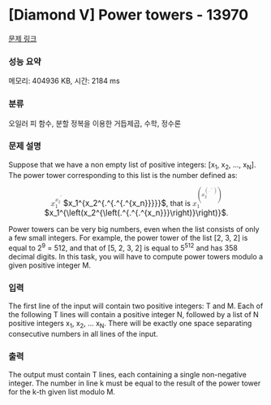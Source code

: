 # [Diamond V] Power towers - 13970 

[문제 링크](https://www.acmicpc.net/problem/13970) 

### 성능 요약

메모리: 404936 KB, 시간: 2184 ms

### 분류

오일러 피 함수, 분할 정복을 이용한 거듭제곱, 수학, 정수론

### 문제 설명

<p>Suppose that we have a non empty list of positive integers: [x<sub>1</sub>, x<sub>2</sub>, ..., x<sub>N</sub>]. The power tower corresponding to this list is the number defined as:</p>

<p style="text-align: center;"><mjx-container class="MathJax" jax="CHTML" style="font-size: 109%; position: relative;"> <mjx-math class="MJX-TEX" aria-hidden="true"><mjx-msubsup><mjx-mi class="mjx-i"><mjx-c class="mjx-c1D465 TEX-I"></mjx-c></mjx-mi><mjx-script style="vertical-align: -0.297em; margin-left: 0px;"><mjx-texatom size="s" texclass="ORD"><mjx-msubsup><mjx-mi class="mjx-i"><mjx-c class="mjx-c1D465 TEX-I"></mjx-c></mjx-mi><mjx-script style="vertical-align: -0.288em; margin-left: 0px;"><mjx-texatom size="s" texclass="ORD"><mjx-msup><mjx-mo class="mjx-n"><mjx-c class="mjx-c2E"></mjx-c></mjx-mo><mjx-script style="vertical-align: 0.363em;"><mjx-texatom texclass="ORD"><mjx-msup><mjx-mo class="mjx-n"><mjx-c class="mjx-c2E"></mjx-c></mjx-mo><mjx-script style="vertical-align: 0.363em;"><mjx-texatom texclass="ORD"><mjx-msup><mjx-mo class="mjx-n"><mjx-c class="mjx-c2E"></mjx-c></mjx-mo><mjx-script style="vertical-align: 0.363em;"><mjx-texatom texclass="ORD"><mjx-msub><mjx-mi class="mjx-i"><mjx-c class="mjx-c1D465 TEX-I"></mjx-c></mjx-mi><mjx-script style="vertical-align: -0.15em;"><mjx-mi class="mjx-i"><mjx-c class="mjx-c1D45B TEX-I"></mjx-c></mjx-mi></mjx-script></mjx-msub></mjx-texatom></mjx-script></mjx-msup></mjx-texatom></mjx-script></mjx-msup></mjx-texatom></mjx-script></mjx-msup></mjx-texatom><mjx-spacer style="margin-top: 0.18em;"></mjx-spacer><mjx-mn class="mjx-n" size="s"><mjx-c class="mjx-c32"></mjx-c></mjx-mn></mjx-script></mjx-msubsup></mjx-texatom><mjx-spacer style="margin-top: 0.18em;"></mjx-spacer><mjx-mn class="mjx-n" size="s"><mjx-c class="mjx-c31"></mjx-c></mjx-mn></mjx-script></mjx-msubsup></mjx-math><mjx-assistive-mml unselectable="on" display="inline"><math xmlns="http://www.w3.org/1998/Math/MathML"><msubsup><mi>x</mi><mn>1</mn><mrow data-mjx-texclass="ORD"><msubsup><mi>x</mi><mn>2</mn><mrow data-mjx-texclass="ORD"><msup><mo>.</mo><mrow data-mjx-texclass="ORD"><msup><mo>.</mo><mrow data-mjx-texclass="ORD"><msup><mo>.</mo><mrow data-mjx-texclass="ORD"><msub><mi>x</mi><mi>n</mi></msub></mrow></msup></mrow></msup></mrow></msup></mrow></msubsup></mrow></msubsup></math></mjx-assistive-mml><span aria-hidden="true" class="no-mathjax mjx-copytext">$x_1^{x_2^{.^{.^{.^{x_n}}}}}$</span></mjx-container>, that is <mjx-container class="MathJax" jax="CHTML" style="font-size: 109%; position: relative;"><mjx-math class="MJX-TEX" aria-hidden="true"><mjx-msubsup><mjx-mi class="mjx-i"><mjx-c class="mjx-c1D465 TEX-I"></mjx-c></mjx-mi><mjx-script style="vertical-align: -0.297em; margin-left: 0px;"><mjx-texatom size="s" texclass="ORD"><mjx-mrow><mjx-mo class="mjx-n"><mjx-stretchy-v class="mjx-c28" style="height: 3.715em; vertical-align: -1.608em;"><mjx-beg><mjx-c></mjx-c></mjx-beg><mjx-ext><mjx-c></mjx-c></mjx-ext><mjx-end><mjx-c></mjx-c></mjx-end><mjx-mark></mjx-mark></mjx-stretchy-v></mjx-mo><mjx-msubsup><mjx-mi class="mjx-i"><mjx-c class="mjx-c1D465 TEX-I"></mjx-c></mjx-mi><mjx-script style="vertical-align: -0.297em; margin-left: 0px;"><mjx-texatom size="s" texclass="ORD"><mjx-mrow><mjx-mo class="mjx-s3"><mjx-c class="mjx-c28 TEX-S3"></mjx-c></mjx-mo><mjx-msup><mjx-mo class="mjx-n"><mjx-c class="mjx-c2E"></mjx-c></mjx-mo><mjx-script style="vertical-align: 0.363em;"><mjx-texatom texclass="ORD"><mjx-msup><mjx-mo class="mjx-n"><mjx-c class="mjx-c2E"></mjx-c></mjx-mo><mjx-script style="vertical-align: 0.363em;"><mjx-texatom texclass="ORD"><mjx-msup><mjx-mo class="mjx-n"><mjx-c class="mjx-c2E"></mjx-c></mjx-mo><mjx-script style="vertical-align: 0.363em;"><mjx-texatom texclass="ORD"><mjx-msub><mjx-mi class="mjx-i"><mjx-c class="mjx-c1D465 TEX-I"></mjx-c></mjx-mi><mjx-script style="vertical-align: -0.15em;"><mjx-mi class="mjx-i"><mjx-c class="mjx-c1D45B TEX-I"></mjx-c></mjx-mi></mjx-script></mjx-msub></mjx-texatom></mjx-script></mjx-msup></mjx-texatom></mjx-script></mjx-msup></mjx-texatom></mjx-script></mjx-msup><mjx-mo class="mjx-s3"><mjx-c class="mjx-c29 TEX-S3"></mjx-c></mjx-mo></mjx-mrow></mjx-texatom><mjx-spacer style="margin-top: 0.18em;"></mjx-spacer><mjx-mn class="mjx-n" size="s"><mjx-c class="mjx-c32"></mjx-c></mjx-mn></mjx-script></mjx-msubsup><mjx-mo class="mjx-n"><mjx-stretchy-v class="mjx-c29" style="height: 3.715em; vertical-align: -1.608em;"><mjx-beg><mjx-c></mjx-c></mjx-beg><mjx-ext><mjx-c></mjx-c></mjx-ext><mjx-end><mjx-c></mjx-c></mjx-end><mjx-mark></mjx-mark></mjx-stretchy-v></mjx-mo></mjx-mrow></mjx-texatom><mjx-spacer style="margin-top: 0.18em;"></mjx-spacer><mjx-mn class="mjx-n" size="s"><mjx-c class="mjx-c31"></mjx-c></mjx-mn></mjx-script></mjx-msubsup></mjx-math><mjx-assistive-mml unselectable="on" display="inline"><math xmlns="http://www.w3.org/1998/Math/MathML"><msubsup><mi>x</mi><mn>1</mn><mrow data-mjx-texclass="ORD"><mrow data-mjx-texclass="INNER"><mo data-mjx-texclass="OPEN">(</mo><msubsup><mi>x</mi><mn>2</mn><mrow data-mjx-texclass="ORD"><mrow data-mjx-texclass="INNER"><mo data-mjx-texclass="OPEN">(</mo><msup><mo>.</mo><mrow data-mjx-texclass="ORD"><msup><mo>.</mo><mrow data-mjx-texclass="ORD"><msup><mo>.</mo><mrow data-mjx-texclass="ORD"><msub><mi>x</mi><mi>n</mi></msub></mrow></msup></mrow></msup></mrow></msup><mo data-mjx-texclass="CLOSE">)</mo></mrow></mrow></msubsup><mo data-mjx-texclass="CLOSE">)</mo></mrow></mrow></msubsup></math></mjx-assistive-mml><span aria-hidden="true" class="no-mathjax mjx-copytext">$x_1^{\left(x_2^{\left(.^{.^{.^{x_n}}}\right)}\right)}$</span></mjx-container>.</p>

<p>Power towers can be very big numbers, even when the list consists of only a few small integers. For example, the power tower of the list [2, 3, 2] is equal to 2<sup>9</sup> = 512, and that of [5, 2, 3, 2] is equal to 5<sup>512</sup> and has 358 decimal digits. In this task, you will have to compute power towers modulo a given positive integer M.</p>

### 입력 

 <p>The first line of the input will contain two positive integers: T and M. Each of the following T lines will contain a positive integer N, followed by a list of N positive integers x<sub>1</sub>, x<sub>2</sub>, ... x<sub>N</sub>. There will be exactly one space separating consecutive numbers in all lines of the input.</p>

### 출력 

 <p>The output must contain T lines, each containing a single non-negative integer. The number in line k must be equal to the result of the power tower for the k-th given list modulo M.</p>

